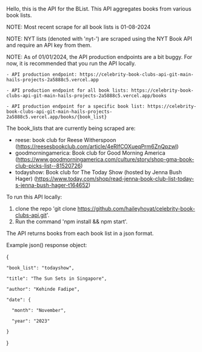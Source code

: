 Hello, this is the API for the BList. This API aggregates books from various book lists. 

NOTE: Most recent scrape for all book lists is 01-08-2024

NOTE: NYT lists (denoted with 'nyt-') are scraped using the NYT Book API and require an API key from them. 

NOTE: As of 01/01/2024, the API production endpoints are a bit buggy. For now, it is recommended that you run the API locally. 

    - API production endpoint: https://celebrity-book-clubs-api-git-main-hails-projects-2a5888c5.vercel.app

    - API production endpoint for all book lists: https://celebrity-book-clubs-api-git-main-hails-projects-2a5888c5.vercel.app/books

    - API production endpoint for a specific book list: https://celebrity-book-clubs-api-git-main-hails-projects-2a5888c5.vercel.app/books/{book_list}

The book_lists that are currently being scraped are:
- reese: book club for Reese Witherspoon (https://reesesbookclub.com/article/4eRlfCOXueqPrm6ZnQpzwl)
- goodmorningamerica: Book club for Good Morning America (https://www.goodmorningamerica.com/culture/story/shop-gma-book-club-picks-list--81520726)
- todayshow: Book club for The Today Show (hosted by Jenna Bush Hager) (https://www.today.com/shop/read-jenna-book-club-list-today-s-jenna-bush-hager-t164652)

To run this API locally:
1) clone the repo 'git clone https://github.com/haileyhoyat/celebrity-book-clubs-api.git'.
2) Run the command 'npm install && npm start'.

The API returns books from each book list in a json format. 

Example json() response object: 

{

    "book_list": "todayshow",

    "title": "The Sun Sets in Singapore",

    "author": "Kehinde Fadipe",

    "date": {

      "month": "November",

      "year": "2023"

    }    
}

